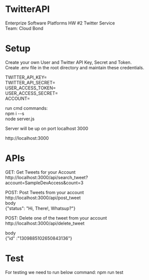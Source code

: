 # TwitterAPI

Enterprize Software Platforms HW #2 Twitter Service  
Team: Cloud Bond

# Setup

Create your own User and Twitter API Key, Secret and Token.  
Create .env file in the root directory and maintain these credentials.

TWITTER_API_KEY=  
TWITTER_API_SECRET=  
USER_ACCESS_TOKEN=  
USER_ACCESS_SECRET=  
ACCOUNT=

run cmd commands:  
npm i --s  
node server.js

Server will be up on port localhost 3000

http://localhost:3000

# APIs

GET: Get Tweets for your Account  
http://localhost:3000/api/search_tweet?account=SampleDevAccess&count=3

POST: Post Tweets from your account  
http://localhost:3000/api/post_tweet  
body  
{"status": "Hi, There!, Whatsup?"}

POST: Delete one of the tweet from your account  
http://localhost:3000/api/delete_tweet

body  
{"id" :"1309885102650843136"}

# Test
For testing we need to run below command: npm run test
